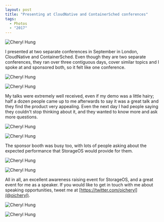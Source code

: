 ```yaml
---
layout: post
title: "Presenting at CloudNative and ContainerSched conferences"
tags:
  - Photos
  - "2017"
---
```


![Cheryl Hung]({{site.baseurl}}/images/37318524542_29c1f0d543_z.jpg)

I presented at two separate conferences in September in London, CloudNative and ContainerSched. Even though they are two separate conferences, they ran over three contiguous days, cover similar topics and I spoke at and sponsored both, so it felt like one conference.

![Cheryl Hung]({{site.baseurl}}/images/37092189720_d333715b33_z.jpg)

![Cheryl Hung]({{site.baseurl}}/images/37348196081_5c43e508d8_z.jpg)

My talks were extremely well received, even if my demo was a little hairy; half a dozen people came up to me afterwards to say it was a great talk and they find the product very appealing. Even the next day I had people saying they couldn't stop thinking about it, and they wanted to know more and ask more questions.

![Cheryl Hung]({{site.baseurl}}/images/37318528012_de22e198c4_z.jpg)

![Cheryl Hung]({{site.baseurl}}/images/37308395506_0be242d4a2_z.jpg)

The sponsor booth was busy too, with lots of people asking about the expected performance that StorageOS would provide for them.

![Cheryl Hung]({{site.baseurl}}/images/DK6ExEgW0AMlTuw.jpg)

![Cheryl Hung]({{site.baseurl}}/images/37099610950_cbc7c0f47a_z.jpg)

All in all, an excellent awareness raising event for StorageOS, and a great event for me as a speaker. If you would like to get in touch with me about speaking opportunities, tweet me at [https://twitter.com/oicheryl](@oicheryl).

![Cheryl Hung]({{site.baseurl}}/images/37318526162_a8220cafe4_z.jpg)

![Cheryl Hung]({{site.baseurl}}/images/37348200931_11827b677d_z.jpg)
